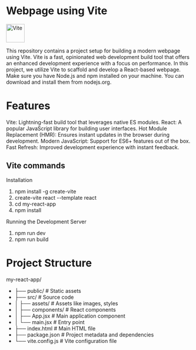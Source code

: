 # Webpage using Vite
<a href="https://vitejs.dev/">
    <img src="https://vitejs.dev/logo.svg" alt="Vite" width="50" height="50">
</a>

This repository contains a project setup for building a modern webpage using Vite. Vite is a fast, opinionated web development build tool that offers an enhanced development experience with a focus on performance. In this project, we utilize Vite to scaffold and develop a React-based webpage. Make sure you have Node.js and npm installed on your machine. You can download and install them from nodejs.org.


# Features
Vite: Lightning-fast build tool that leverages native ES modules.
React: A popular JavaScript library for building user interfaces.
Hot Module Replacement (HMR): Ensures instant updates in the browser during development.
Modern JavaScript: Support for ES6+ features out of the box.
Fast Refresh: Improved development experience with instant feedback.


## Vite commands
Installation 
1. npm install -g create-vite       
2. create-vite react --template react
3. cd my-react-app
4. npm install
   
Running the Development Server
1. npm run dev
2. npm run build

# Project Structure
my-react-app/
- ├── public/          # Static assets
- ├── src/             # Source code
- │   ├── assets/      # Assets like images, styles
- │   ├── components/  # React components
- │   ├── App.jsx      # Main application component
- │   └── main.jsx     # Entry point
- ├── index.html       # Main HTML file
- ├── package.json     # Project metadata and dependencies
- └── vite.config.js   # Vite configuration file
